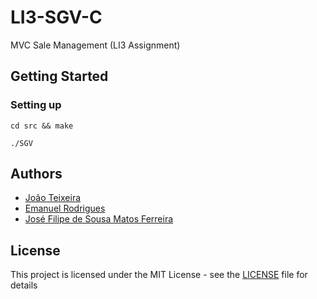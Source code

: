 # LI3-SGV-C

MVC Sale Management (LI3 Assignment)

## Getting Started
### Setting up

```
cd src && make
```

```
./SGV
```

## Authors

* [João Teixeira](https://github.com/jtexeira)
* [Emanuel Rodrigues](https://github.com/Sapos1)
* [José Filipe de Sousa Matos Ferreira](https://github.com/JoseFilipeFerreira)

## License

This project is licensed under the MIT License - see the [LICENSE](LICENSE) file for details
